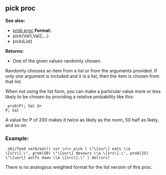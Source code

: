 ## pick proc
**See also:**
+   [prob proc](/ref/proc/prob.md) <!-- -->
**Format:**
+   pick(Val1,Val2,\...)
+   pick(List)
<!-- -->
**Returns:**
+   One of the given values randomly chosen.


Randomly chooses an item from a list or from the arguments
provided. If only one argument is included and it is a list, then the
item is chosen from that list. 

When not using the list form,
you can make a particular value more or less likely to be chosen by
providing a relative probability like this: 
```
 prob(P); Val Or
P; Val 
```
 

A value for P of 200 makes it twice as likely
as the norm, 50 half as likely, and so on.
### Example:

```
 obj/food verb/eat() usr \<\< pick ( \"\[usr\] eats \\a
\[src\].\", prob(50) \"\[usr\] devours \\a \[src\].\", prob(25)
\"\[usr\] wolfs down \\a \[src\].\" ) del(src) 
```
 

There
is no analogous weighted format for the list version of this proc.